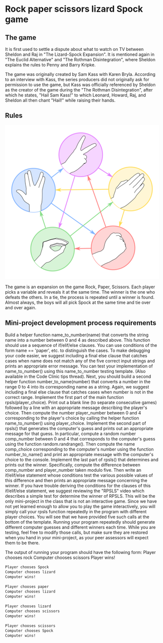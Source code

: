 # Rock paper scissors lizard Spock game

The game
-------
It is first used to settle a dispute about what to watch on TV between Sheldon and Raj in "The Lizard-Spock Expansion".
It is mentioned again in "The Euclid Alternative" and "The Rothman Disintegration", where Sheldon explains the rules to Penny and Barry Kripke.

The game was originally created by Sam Kass with Karen Bryla. According to an interview with Kass, the series producers did not originally ask for permission to use the game, but Kass was officially referenced by Sheldon as the creator of the game during the "The Rothman Disintegration", after which he states, "Hail Sam Kass!" to which Leonard, Howard, Raj, and Sheldon all then chant "Hail!" while raising their hands.

Rules
-------
![png](images/rock-paper-scissors-lizard-spock.png)

The game is an expansion on the game Rock, Paper, Scissors. Each player picks a variable and reveals it at the same time. The winner is the one who defeats the others. In a tie, the process is repeated until a winner is found. Almost always, the boys will all pick Spock at the same time and tie over and over again.

Mini-project development process requirements
-------
Build a helper function name_to_number(name) that converts the string name into a number between 0 and 4 as described above. This function should use a sequence of if/elif/else clauses. You can use conditions of the form name == 'paper', etc. to distinguish the cases. To make debugging your code easier, we suggest including a final else clause that catches cases when name does not match any of the five correct input strings and prints an appropriate error message. You can test your implementation of name_to_number() using this name_to_number testing template. (Also available in the Code Clinic tips thread).
Next, you should build a second helper function number_to_name(number) that converts a number in the range 0 to 4 into its corresponding name as a string. Again, we suggest including a final else clause that catches cases when number is not in the correct range.
Implement the first part of the main function rpsls(player_choice). Print out a blank line (to separate consecutive games) followed by a line with an appropriate message describing the player's choice. Then compute the number player_number between 0 and 4 corresponding to the player's choice by calling the helper function name_to_number() using player_choice.
Implement the second part of rpsls() that generates the computer's guess and prints out an appropriate message for that guess. In particular, compute a random number comp_number between 0 and 4 that corresponds to the computer's guess using the function random.randrange(). Then compute the name comp_choice corresponding to the computer's number using the function number_to_name() and print an appropriate message with the computer's choice to the console.
Implement the last part of rpsls() that determines and prints out the winner. Specifically, compute the difference between comp_number and player_number taken modulo five. Then write an if/elif/else statement whose conditions test the various possible values of this difference and then prints an appropriate message concerning the winner. If you have trouble deriving the conditions for the clauses of this if/elif/else statement, we suggest reviewing the "RPSLS" video which describes a simple test for determine the winner of RPSLS.
This will be the only mini-project in the class that is not an interactive game. Since we have not yet learned enough to allow you to play the game interactively, you will simply call your rpsls function repeatedly in the program with different player choices. You will see that we have provided five such calls at the bottom of the template. Running your program repeatedly should generate different computer guesses and different winners each time. While you are testing, feel free to modify those calls, but make sure they are restored when you hand in your mini-project, as your peer assessors will expect them to be there.

The output of running your program should have the following form:
    Player chooses rock
    Computer chooses scissors
    Player wins!

    Player chooses Spock
    Computer chooses lizard
    Computer wins!

    Player chooses paper
    Computer chooses lizard
    Computer wins!

    Player chooses lizard
    Computer chooses scissors
    Computer wins!

    Player chooses scissors
    Computer chooses Spock
    Computer wins!
